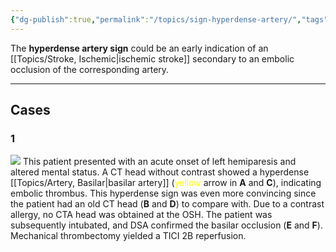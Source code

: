 ```yaml
---
{"dg-publish":true,"permalink":"/topics/sign-hyperdense-artery/","tags":["CT","stroke","stroke/ischemic"],"created":"2023-12-03T21:01:21.000-08:00","updated":"2024-01-10T11:04:11.695-08:00"}
---
```



The **hyperdense artery sign** could be an early indication of an [[Topics/Stroke, Ischemic\|ischemic stroke]] secondary to an embolic occlusion of the corresponding artery. 

---

## Cases

### 1

![](https://i.imgur.com/GVt9UVg.jpg)
This patient presented with an acute onset of left hemiparesis and altered mental status. A CT head without contrast showed a hyperdense [[Topics/Artery, Basilar\|basilar artery]] (<span style="color:yellow">yellow</span> arrow in **A** and **C**), indicating embolic thrombus. This hyperdense sign was even more convincing since the patient had an old CT head (**B** and **D**) to compare with. Due to a contrast allergy, no CTA head was obtained at the OSH. The patient was subsequently intubated, and DSA confirmed the basilar occlusion (**E** and **F**).  Mechanical thrombectomy yielded a TICI 2B reperfusion.
